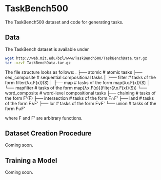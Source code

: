 # TaskBench500
The TaskBench500 dataset and code for generating tasks.

## Data
The TaskBench dataset is available under
```bash
wget http://web.mit.edu/bzl/www/TaskBench500/TaskBenchData.tar.gz
tar -xzvf TaskBenchData.tar.gz
```

The file structure looks as follows:
    .
    ├── atomic                      # atomic tasks
    ├── seq_composite               # sequential compositional tasks
    │   ├── filter                  # tasks of the form filter{λx.F(x)}(S)
    │   ├── map                     # tasks of the form map{λx.F(x)}(S)
    │   └── mapfilter               # tasks of the form map{λx.F(x)}(filter{λx.F(x)}(S))
    └── word_composite              # word-level compositional tasks
        ├── chaining                # tasks of the form F'(F)
        ├── intersection            # tasks of the form F∩F'
        ├── land                    # tasks of the form F∧F'
        ├── lor                     # tasks of the form F∨F'
        └── union                   # tasks of the form F∪F'

where F and F' are arbitrary functions.

## Dataset Creation Procedure
Coming soon.

## Training a Model
Coming soon.
